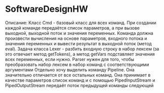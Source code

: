 # SoftwareDesignHW
Описание:
Класс Cmd - базовый класс для всех команд. При создании каждой команде передаётся список параметров, а при вызове выходной, выходной поток и значения переменных. Команда должна произвести вычисления на основе параметров, входного потока и значения переменных и вывести результат в выходной поток (метод eval).
Задача класса Lexer - разбить входную строку в набор лексем (за это отвечает метод getTokens), а метод getVars подставляет значения всех переменных, если нужно.
Parser нужен для того, чтобы преобразовать набор лексем в набор команд с соответствующими аргументами
Отдельно хочу выделить команду Pipeline. Она значительно отличается от все остальных команд. Она принимает в качестве параметров список команд и с помощью PipedInputStream и PipedOutputStream передаёт поток предыдущей команды следующей
